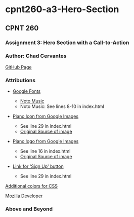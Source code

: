 # cpnt260-a3-Hero-Section
## CPNT 260
### Assignment 3: Hero Section with a Call-to-Action
### Author: Chad Cervantes 
[GitHub Page](https://chad-cervantes.github.io/cpnt260-a3-Hero-Section/)

### Attributions
- [Google Fonts](https://fonts.google.com/)
  - [Noto Music](https://fonts.google.com/noto/specimen/Noto+Music?query=music)
  - Noto Music: See lines 8-10 in index.html
  

- [Piano Icon from Google Images](https://apcamusic.org/files/2021/08/dry-clean-(46)3.png?w=420&h=NaN)
  - See line 29 in index.html
  - [Original Source of image](https://apcamusic.org/)

- [Piano logo from Google Images](https://png.pngtree.com/png-vector/20220920/ourmid/pngtree-grand-piano-and-flying-wing-sound-instrument-headlight-vector-png-image_9417666.png)
  - See line 16 in index.html
  - [Original Source of image](https://pngtree.com/so/music-wings)

- [Link for 'Sign Up' button](https://www.timemusicstudios.ca/?page_id=54)
  - See line 29 in index.html

[Additional colors for CSS](https://heyreliable.com/ultimate-google-font-pairings/)

[Mozilla Developer](https://developer.mozilla.org/en-US/)

### Above and Beyond
